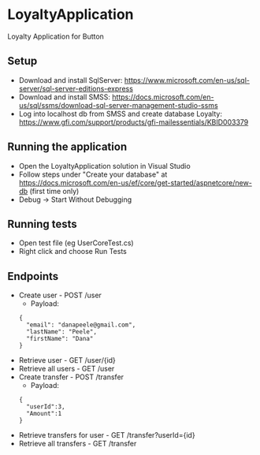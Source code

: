 # LoyaltyApplication
Loyalty Application for Button

## Setup
* Download and install SqlServer: https://www.microsoft.com/en-us/sql-server/sql-server-editions-express
* Download and install SMSS: https://docs.microsoft.com/en-us/sql/ssms/download-sql-server-management-studio-ssms
* Log into localhost db from SMSS and create database Loyalty: https://www.gfi.com/support/products/gfi-mailessentials/KBID003379


## Running the application
* Open the LoyaltyApplication solution in Visual Studio
* Follow steps under "Create your database" at https://docs.microsoft.com/en-us/ef/core/get-started/aspnetcore/new-db (first time only)
* Debug -> Start Without Debugging

## Running tests
* Open test file (eg UserCoreTest.cs)
* Right click and choose Run Tests

## Endpoints
* Create user - POST /user
  * Payload: 
  ```
  {
	"email": "danapeele@gmail.com",
	"lastName": "Peele",
	"firstName": "Dana"
  }
  ```
* Retrieve user - GET /user/{id}
* Retrieve all users - GET /user
* Create transfer - POST /transfer
  * Payload:
  ```
  {
	"userId":3,
	"Amount":1
  }
  ```
* Retrieve transfers for user - GET /transfer?userId={id}
* Retrieve all transfers - GET /transfer
